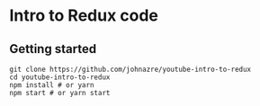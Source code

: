 # Intro to Redux code

## Getting started
```
git clone https://github.com/johnazre/youtube-intro-to-redux
cd youtube-intro-to-redux
npm install # or yarn
npm start # or yarn start
```
